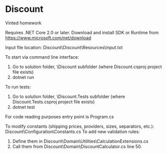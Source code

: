 # Discount
Vinted homework

Requires .NET Core 2.0 or later.
Download and install SDK or Runtime from https://www.microsoft.com/net/download

Input file location: Discount\Discount\Resources\input.txt

To start via command line interface:
  1. Go to solution folder, \Discount subfolder (where Discount.csproj project file exists)
  2. dotnet run
    
To run tests:
  1. Go to solution folder, \Discount.Tests subfolder (where Discount.Tests.csproj project file exists)
  2. dotnet test

For code reading purposes entry point is Program.cs

To modify constants (shipping prices, providers, sizes, separators, etc.): Discount\Configuration\Constants.cs
To add new validation rules:
  1. Define them in Discount\Domain\Utilities\CalculationExtensions.cs
  2. Call them from Discount\Domain\DiscountCalculator.cs line 50.
